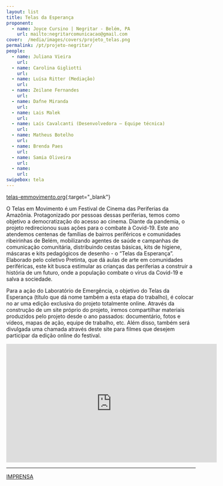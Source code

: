 ```yaml
---
layout: list
title: Telas da Esperança
proponent:
  - name: Joyce Cursino | Negritar - Belém, PA
    url: mailto:negritarcomunicacao@gmail.com 
cover:  /media/images/covers/projeto_telas.png
permalink: /pt/projeto-negritar/
people:
  - name: Juliana Vieira
    url: 
  - name: Carolina Gigliotti
    url: 
  - name: Luísa Ritter (Mediação)
    url: 
  - name: Zeilane Fernandes
    url: 
  - name: Dafne Miranda
    url: 
  - name: Lais Malek
    url: 
  - name: Laís Cavalcanti (Desenvolvedora – Equipe técnica)
    url: 
  - name: Matheus Botelho
    url: 
  - name: Brenda Paes
    url: 
  - name: Samia Oliveira
    url: 
  - name: 
    url: 
swipebox: tela
---
```


[telas-emmovimento.org](http://www.telas-emmovimento.org/){:target="_blank"}
  
O Telas em Movimento é um Festival de Cinema das Periferias da Amazônia. Protagonizado por pessoas dessas periferias, temos
como objetivo a democratização do acesso ao cinema. Diante da pandemia, o projeto redirecionou suas ações para o combate à
Covid-19. Este ano atendemos centenas de famílias de bairros periféricos e comunidades ribeirinhas de Belém, mobilizando
agentes de saúde e campanhas de comunicação comunitária, distribuindo cestas básicas, kits de higiene, máscaras e kits pedagógicos de desenho - o “Telas da Esperança”. Elaborado pelo coletivo Pretinta, que dá aulas de arte em comunidades periféricas, este kit busca estimular as crianças das periferias a construir a história de um futuro, onde a população combate o vírus da Covid-19 e salva a sociedade.
  
Para a ação do Laboratório de Emergência, o objetivo do Telas da Esperança (título que dá nome também a esta etapa do trabalho), é colocar no ar uma edição exclusiva do projeto totalmente online. Através da construção de um site próprio do projeto, iremos compartilhar materiais produzidos pelo projeto desde o ano passados: documentário, fotos e vídeos, mapas de ação, equipe de trabalho, etc. Além disso, também será divulgada uma chamada através deste site para filmes que desejem participar da edição online do festival.

<div class="video-wrapper video-wrapper-16x9">
<iframe width="560" height="315" src="https://www.youtube.com/embed/Z08nsuJ026s" frameborder="0" allow="accelerometer; autoplay; encrypted-media; gyroscope; picture-in-picture" allowfullscreen></iframe>
</div>



--- 

[IMPRENSA](/2ed/pt/imprensa/telas)